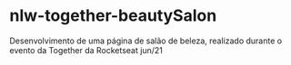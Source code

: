 # nlw-together-beautySalon
 Desenvolvimento de uma página de salão de beleza, realizado durante o evento da <nlw> Together da Rocketseat jun/21
